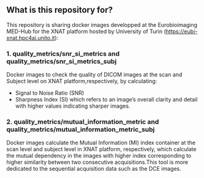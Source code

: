 ## What is this repository for?
This repository is sharing docker images developped at the Eurobioimaging MED-Hub for the XNAT platform hosted by University of Turin (https://eubi-xnat.hpc4ai.unito.it): 
### 1. quality_metrics/snr_si_metrics and quality_metrics/snr_si_metrics_subj 
Docker images to check the quality of DICOM images at the scan and Subject level on XNAT platform,respectively, by calculating: 
- Signal to Noise Ratio (SNR) 
- Sharpness Index (SI) which refers to an image’s overall clarity and detail with higher values indicating sharper images.

### 2. quality_metrics/mutual_information_metric and quality_metrics/mutual_information_metric_subj 
Docker images calculate the Mutual Information (MI) index container at the scan level and subject level in XNAT platform, respectively, which calculate the mutual dependency in the images with higher index corresponding to higher similarity between two consecutive acquisitions.This tool is more dedicated to the sequential acquisition data such as the DCE images.
